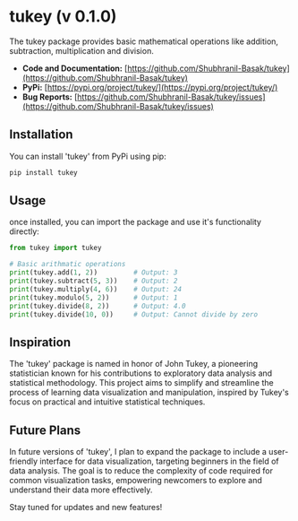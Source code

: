 # tukey (v 0.1.0)
The tukey package provides basic mathematical operations like addition, subtraction, multiplication and division.

* **Code and Documentation:** [https://github.com/Shubhranil-Basak/tukey](https://github.com/Shubhranil-Basak/tukey)
*  **PyPi:** [https://pypi.org/project/tukey/](https://pypi.org/project/tukey/)
*  **Bug Reports:** [https://github.com/Shubhranil-Basak/tukey/issues](https://github.com/Shubhranil-Basak/tukey/issues)

Installation
----------------------
You can install 'tukey' from PyPi using pip:
```bash
pip install tukey
```
Usage
----------------------
once installed, you can import the package and use it's functionality directly:
```python
from tukey import tukey

# Basic arithmatic operations
print(tukey.add(1, 2))         # Output: 3
print(tukey.subtract(5, 3))    # Output: 2
print(tukey.multiply(4, 6))    # Output: 24
print(tukey.modulo(5, 2))      # Output: 1
print(tukey.divide(8, 2))      # Output: 4.0
print(tukey.divide(10, 0))     # Output: Cannot divide by zero
```


Inspiration
----------------------
The 'tukey' package is named in honor of John Tukey, a pioneering statistician known for his contributions to exploratory data analysis and statistical methodology. This project aims to simplify and streamline the process of learning data visualization and manipulation, inspired by Tukey's focus on practical and intuitive statistical techniques.

Future Plans
----------------------
In future versions of 'tukey', I plan to expand the package to include a user-friendly interface for data visualization, targeting beginners in the field of data analysis. The goal is to reduce the complexity of code required for common visualization tasks, empowering newcomers to explore and understand their data more effectively.

Stay tuned for updates and new features!

